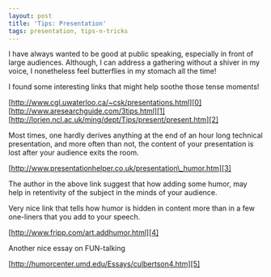 ```yaml
---
layout: post
title: 'Tips: Presentation'
tags: presentation, tips-n-tricks
---
```


I have always wanted to be good at public speaking, especially in front of large audiences. Although, I can address a gathering without a shiver in my voice, I nonetheless feel butterflies in my stomach all the time!

I found some interesting links that might help soothe those tense moments!

[http://www.cgl.uwaterloo.ca/~csk/presentations.html][0]  
[http://www.aresearchguide.com/3tips.html][1]  
[http://lorien.ncl.ac.uk/ming/dept/Tips/present/present.htm][2]

Most times, one hardly derives anything at the end of an hour long technical presentation, and more often than not, the content of your presentation is lost after your audience exits the room.

[http://www.presentationhelper.co.uk/presentation\_humor.htm][3]

The author in the above link suggest that how adding some humor, may help in retentivity of the subject in the minds of your audience.

Very nice link that tells how humor is hidden in content more than in a few one-liners that you add to your speech.

[http://www.fripp.com/art.addhumor.html][4]

Another nice essay on FUN-talking

[http://humorcenter.umd.edu/Essays/culbertson4.htm][5]



[0]: http://www.cgl.uwaterloo.ca/~csk/presentations.html "http://www.cgl.uwaterloo.ca/~csk/presentations.html"
[1]: http://www.aresearchguide.com/3tips.html "http://www.aresearchguide.com/3tips.html"
[2]: http://lorien.ncl.ac.uk/ming/dept/Tips/present/present.htm "http://lorien.ncl.ac.uk/ming/dept/Tips/present/present.htm"
[3]: http://www.presentationhelper.co.uk/presentation_humor.htm "http://www.presentationhelper.co.uk/presentation_humor.htm"
[4]: http://www.fripp.com/art.addhumor.html "http://www.fripp.com/art.addhumor.html"
[5]: http://humorcenter.umd.edu/Essays/culbertson4.htm "http://humorcenter.umd.edu/Essays/culbertson4.htm"

